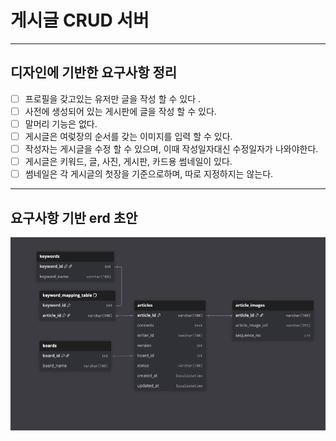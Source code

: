 # 게시글 CRUD 서버 

----


## 디자인에 기반한 요구사항 정리
- [ ] 프로필을 갖고있는 유저만 글을 작성 할 수 있다 .
- [ ] 사전에 생성되어 있는 게시판에 글을 작성 할 수 있다. 
- [ ] 말머리 기능은 없다.
- [ ] 게시글은 여렂장의 순서를 갖는 이미지를 입력 할 수 있다.
- [ ] 작성자는 게시글을 수정 할 수 있으며,  이때 작성일자대신 수정일자가 나와야한다.
- [ ] 게시글은 키워드, 글, 사진, 게시판, 카드용 썸네일이 있다. 
- [ ] 썸네일은 각 게시글의 첫장을 기준으로하며, 따로 지정하지는 않는다.

----

## 요구사항 기반 erd 초안 
![erd+1.png](docs/images/erd%2B1.png)


